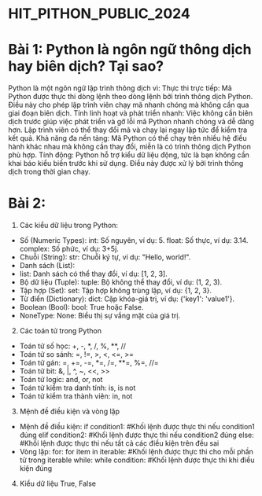# HIT_PITHON_PUBLIC_2024
# Bài 1: Python là ngôn ngữ thông dịch hay biên dịch? Tại sao?
Python là một ngôn ngữ lập trình thông dịch vì:
  Thực thi trực tiếp: Mã Python được thực thi dòng lệnh theo dòng lệnh bởi trình thông dịch Python. Điều này cho phép lập trình viên chạy mã nhanh chóng mà không cần qua giai đoạn biên dịch.
  Tính linh hoạt và phát triển nhanh: Việc không cần biên dịch trước giúp việc phát triển và gỡ lỗi mã Python nhanh chóng và dễ dàng hơn. Lập trình viên có thể thay đổi mã và chạy lại ngay lập tức để kiểm tra kết quả.
  Khả năng đa nền tảng: Mã Python có thể chạy trên nhiều hệ điều hành khác nhau mà không cần thay đổi, miễn là có trình thông dịch Python phù hợp.
  Tính động: Python hỗ trợ kiểu dữ liệu động, tức là bạn không cần khai báo kiểu biến trước khi sử dụng. Điều này được xử lý bởi trình thông dịch trong thời gian chạy.
# Bài 2:
1. Các kiểu dữ liệu trong Python:
- Số (Numeric Types):
int: Số nguyên, ví dụ: 5.
float: Số thực, ví dụ: 3.14.
complex: Số phức, ví dụ: 3+5j.
- Chuỗi (String):
str: Chuỗi ký tự, ví dụ: "Hello, world!".
- Danh sách (List):
- list: Danh sách có thể thay đổi, ví dụ: [1, 2, 3].
- Bộ dữ liệu (Tuple):
tuple: Bộ không thể thay đổi, ví dụ: (1, 2, 3).
- Tập hợp (Set):
set: Tập hợp không trùng lặp, ví dụ: {1, 2, 3}.
- Từ điển (Dictionary):
dict: Cặp khóa-giá trị, ví dụ: {'key1': 'value1'}.
- Boolean (Bool):
bool: True hoặc False.
- NoneType:
None: Biểu thị sự vắng mặt của giá trị.
2. Các toán tử trong Python
- Toán tử số học: +, -, *, /, %, **, //
- Toán tử so sánh: =, !=, >, <, <=, >=
- Toán tử gán: =, +=, -=, *=, /=, **=, %=, //=
- Toán tử bit: &, |, ^, ~, <<, >>
- Toán tử logic: and, or, not
- Toán tử kiểm tra danh tính: is, is not
- Toán tử kiểm tra thành viên: in, not 
3. Mệnh đề điều kiện và vòng lặp
- Mệnh đề điều kiện:
if condition1:
    #Khối lệnh được thực thi nếu condition1 đúng
elif condition2:
    #Khối lệnh được thực thi nếu condition2 đúng
else:
    #Khối lệnh được thực thi nếu tất cả các điều kiện trên đều sai
- Vòng lặp:
  for:
      for item in iterable:
    #Khối lệnh được thực thi cho mỗi phần tử trong iterable
  while: 
      while condition:
    #Khối lệnh được thực thi khi điều kiện đúng
4. Kiểu dữ liệu True, False

